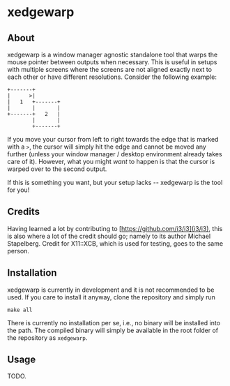 # xedgewarp

## About

xedgewarp is a window manager agnostic standalone tool that warps the mouse pointer between outputs when necessary.
This is useful in setups with multiple screens where the screens are not aligned exactly next to each other or have different resolutions. Consider the following example:

    +-------+
    |      >|
    |   1   +-------+
    |       |       |
    +-------+   2   |
            |       |
            +-------+

If you move your cursor from left to right towards the edge that is marked with a `>`, the cursor will simply hit the edge and cannot be moved any further (unless your window manager / desktop environment already takes care of it). However, what you might *want* to happen is that the cursor is warped over to the second output.

If this is something you want, but your setup lacks -- xedgewarp is the tool for you!

## Credits

Having learned a lot by contributing to [https://github.com/i3/i3](i3/i3), this is also where a lot of the credit should go; namely to its author Michael Stapelberg. Credit for X11::XCB, which is used for testing, goes to the same person.

## Installation

xedgewarp is currently in development and it is not recommended to be used. If you care to install it anyway, clone the repository and simply run

    make all

There is currently no installation per se, i.e., no binary will be installed into the path. The compiled binary will simply be available in the root folder of the repository as `xedgewarp`.

## Usage

TODO.
